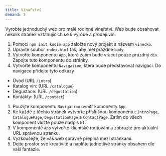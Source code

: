 ```yaml
---
title: Vinařství
demand: 3
---
```


Vyrobte jednoduchý web pro malé rodinné vinařství. Web bude obsahovat několik stránek vztahujících se k výrobě a prodeji vín.

1. Pomocí `npm init kodim-app` založte nový projekt s názvem `vinecko`.
1. Upravte soubor `index.html` tak, aby měl prázdné `body`.
1. Vytvořte komponentu `App`, která zatím bude vracet pouze prázdný `div`. Zapojte tuto komponentu do stránky.
1. Vytvořte komponentu `Navigation`, která bude představovat navigaci. Do navigace přidejte tyto odkazy

- Úvod (URL `/intro`)
- Katalog vín: (URL `/catalogue`)
- Degustace: (URL `/degustation`)
- Kontakty: (URL `/contact`)

1. Použijte komponentu `Navigation` uvnitř komonenty `App`.
1. Ke každé z těchto stránek vytvořte příslušnou komponentu: `IntroPage`, `CataloguePage`, `DegustationPage` a `ContactPage`. Zatím do všech komponent vložte pouze nadpis `h1`.
1. V komponentě `App` vytvořte klientské routování a zobrazte pro aktuální URL správnou stránku.
1. Vyzkoušejte, že váš web správně přepíná mezi stránkami.
1. Dejte prostor své kreativitě a naplňte jednotlivé stránky obsahem dle vaší fantazie.
